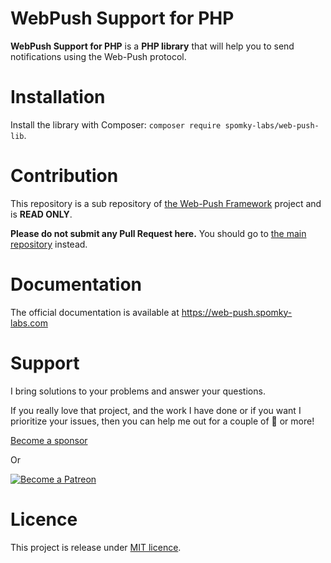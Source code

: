 WebPush Support for PHP
=======================

**WebPush Support for PHP** is a **PHP library** that will help you to send notifications using the Web-Push protocol.

# Installation

Install the library with Composer: `composer require spomky-labs/web-push-lib`.

# Contribution

This repository is a sub repository of [the Web-Push Framework](https://github.com/spomky-labs/web-push) project and is **READ ONLY**.

**Please do not submit any Pull Request here.**
You should go to [the main repository](https://github.com/spomky-labs/web-push) instead.

# Documentation

The official documentation is available at https://web-push.spomky-labs.com

# Support

I bring solutions to your problems and answer your questions.

If you really love that project, and the work I have done or if you want I prioritize your issues, then you can help me out for a couple of :beers: or more!

[Become a sponsor](https://github.com/sponsors/Spomky)

Or

[![Become a Patreon](https://c5.patreon.com/external/logo/become_a_patron_button.png)](https://www.patreon.com/FlorentMorselli)

# Licence

This project is release under [MIT licence](LICENSE).
